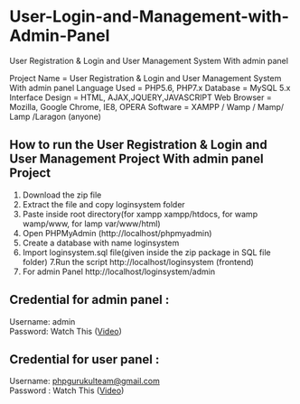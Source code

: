 # User-Login-and-Management-with-Admin-Panel

User Registration & Login and User Management System With admin panel


Project Name	    =   User Registration & Login and User Management System With admin panel
Language Used  	    =   PHP5.6, PHP7.x
Database	        =   MySQL 5.x
Interface Design    =	HTML, AJAX,JQUERY,JAVASCRIPT
Web Browser         =	Mozilla, Google Chrome, IE8, OPERA
Software	        =   XAMPP / Wamp / Mamp/ Lamp /Laragon (anyone)

## How to run the User Registration & Login and User Management Project With admin panel Project

1. Download the zip file
2. Extract the file and copy loginsystem folder
3. Paste inside root directory(for xampp xampp/htdocs, for wamp wamp/www, for lamp var/www/html)
4. Open PHPMyAdmin (http://localhost/phpmyadmin)
5. Create a database with name loginsystem
6. Import loginsystem.sql file(given inside the zip package in SQL file folder) 7.Run the script http://localhost/loginsystem (frontend)
7. For admin Panel http://localhost/loginsystem/admin

## Credential for admin panel :

Username: admin <br/> Password: Watch This (<a href="">Video</a>)

## Credential for user panel :

Username: phpgurukulteam@gmail.com <br/> Password : Watch This (<a href="">Video</a>)
